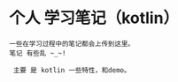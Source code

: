 
# 个人 学习笔记（kotlin）

    一些在学习过程中的笔记都会上传到这里。
    笔记 有些乱 ~_~!
    
     主要 是 kotlin 一些特性，和demo。
     
     